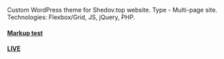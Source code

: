 Custom WordPress theme for Shedov.top website.
Type - Multi-page site.
Technologies: Flexbox/Grid, JS, jQuery, PHP.
####  [Markup test](https://shedov.top)
#### [LIVE](https://shedov.top)
